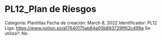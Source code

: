 # PL12_Plan de Riesgos

Categoría: Plantillas
Fecha de creación: March 8, 2022
Identificador: PL12
Liga: https://www.notion.so/a17640175ab84a00b893729ff62c499a
Se utiliza?: No